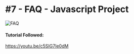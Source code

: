 # #7 - FAQ - Javascript Project

![FAQ](https://j.gifs.com/OMN6VN.gif)

#### Tutorial Followed: 
<a href='https://youtu.be/c5SIG7Ie0dM'>https://youtu.be/c5SIG7Ie0dM</a>
